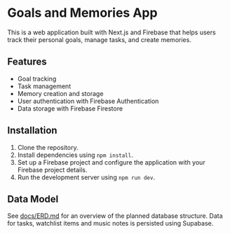# Goals and Memories App

This is a web application built with Next.js and Firebase that helps users track their personal goals, manage tasks, and create memories.

## Features

* Goal tracking
* Task management
* Memory creation and storage
* User authentication with Firebase Authentication
* Data storage with Firebase Firestore

## Installation

1. Clone the repository.
2. Install dependencies using `npm install`.
3. Set up a Firebase project and configure the application with your Firebase project details.
4. Run the development server using `npm run dev`.


## Data Model

See [docs/ERD.md](docs/ERD.md) for an overview of the planned database structure. Data for tasks, watchlist items and music notes is persisted using Supabase.

